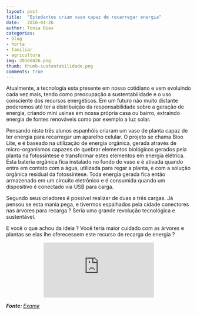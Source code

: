 ```yaml
---
layout: post
title:  "Estudantes criam vaso capaz de recarregar energia"
date:   2016-04-26
author: Tonia Dias
categories: 
- blog
- horta
- familiar
- agricultura
img: 20160426.png
thumb: thumb-sustentabilidade.png
comments: true
---
```


Atualmente, a tecnologia esta presente em nosso cotidiano e vem evoluindo cada vez mais, tendo como preocupação a sustentabilidade e o uso consciente dos recursos energéticos. Em um futuro não muito distante poderemos até ter a distribuição da responsabilidade sobre a geração de energia, criando mini usinas em nossa própria casa ou bairro, extraindo energia de fontes renováveis como por exemplo a luz solar. <!--more-->

Pensando nisto três alunos espanhóis criaram um vaso de planta capaz de ter energia para recarregar um aparelho celular. O projeto se chama Bioo Lite, e é baseado na utilização de energia orgânica, gerada através de micro-organismos capazes de quebrar elementos biológicos gerados pela planta na fotossíntese e transformar estes elementos em energia elétrica. Esta bateria orgânica fica instalado no fundo do vaso e é ativada quando entra em contato com a água, utilizada para regar a planta, e com a solução orgânica residual da fotossíntese. Toda energia gerada fica então armazenado em um circuito eletrônico e é consumida quando um dispositivo é conectado via USB para carga.

Segundo seus criadores é possível realizar de duas a três cargas. Já pensou se esta mania pega, e tivermos espalhados pela cidade conectores nas árvores para recarga ? Seria uma grande revolução tecnológica e sustentável.

E você o que achou da ideia ? Você teria maior cuidado com as árvores e plantas se elas lhe oferecessem este recurso de recarga de energia ?

<p align="center">
    <iframe class="videoFrame" src="https://www.youtube.com/watch?v=QO1p32B-pqk&feature=youtu.be" frameborder="0" allowfullscreen></iframe>
</p>

<i><b>Fonte: </b><a href="http://exame.abril.com.br/tecnologia/noticias/estudantes-criam-vaso-de-planta-que-recarrega-celular-veja">Exame</a></i>